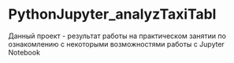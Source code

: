 # PythonJupyter_analyzTaxiTabl

Данный проект - результат работы на практическом занятии по ознакомлению c некоторыми возможностями работы с Jupyter Notebook
